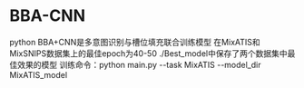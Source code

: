 # BBA-CNN
python
BBA+CNN是多意图识别与槽位填充联合训练模型  在MixATIS和MixSNIPS数据集上的最佳epoch为40-50  ./Best_model中保存了两个数据集中最佳效果的模型  训练命令：python main.py --task MixATIS --model_dir MixATIS_model
